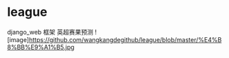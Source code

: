 # league
django_web 框架 英超赛果预测
![image]https://github.com/wangkangdegithub/league/blob/master/%E4%B8%BB%E9%A1%B5.jpg
